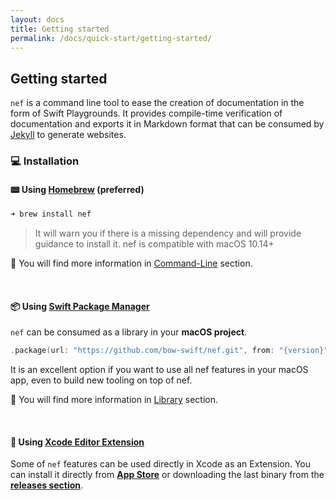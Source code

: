 ```yaml
---
layout: docs
title: Getting started
permalink: /docs/quick-start/getting-started/
---
```


## Getting started
 `nef` is a command line tool to ease the creation of documentation in the form of Swift Playgrounds. It provides compile-time verification of documentation and exports it in Markdown format that can be consumed by [Jekyll](https://jekyllrb.com/) to generate websites.

### 💻 Installation

#### 📟 Using [Homebrew](https://github.com/bow-swift/homebrew-nef) (preferred)

 ```bash
 ➜ brew install nef
 ```

 > It will warn you if there is a missing dependency and will provide guidance to install it. nef is compatible with macOS 10.14+

 📣 You will find more information in [Command-Line](/docs/command-line/creating-a-nef-playground/) section.

 &nbsp;

#### 📦 Using [Swift Package Manager](https://developer.apple.com/documentation/xcode/creating_a_swift_package_with_xcode)

 `nef` can be consumed as a library in your **macOS project**.

 ```swift
 .package(url: "https://github.com/bow-swift/nef.git", from: "{version}")
 ```

 It is an excellent option if you want to use all nef features in your macOS app, even to build new tooling on top of nef.

 📣 You will find more information in [Library](/docs/library/how-to-use-nef-library-/) section.
 
 &nbsp;

#### 🔌 Using [Xcode Editor Extension](https://github.com/bow-swift/nef-plugin)

 Some of `nef` features can be used directly in Xcode as an Extension. You can install it directly from [**App Store**](https://apps.apple.com/app/nef/id1479391704?mt=8) or downloading the last binary from the [**releases section**](https://github.com/bow-swift/nef-plugin/releases).
 
